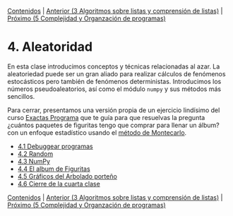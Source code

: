 [Contenidos](../Contenidos.md) \| [Anterior (3 Algoritmos sobre listas y comprensión de listas)](../03_Listas_y_Listas/00_Resumen.md) \| [Próximo (5 Complejidad y Organzación de programas)](../05_Organización_y_Complejidad/00_Resumen.md)

# 4. Aleatoridad
En esta clase introducimos conceptos y técnicas relacionadas al azar. La aleatoriedad puede ser un gran aliado para realizar cálculos de fenómenos estocásticos pero también de fenómenos deterministas.
Introducimos los números pseudoaleatorios, así como el módulo `numpy` y sus métodos más sencillos.

Para cerrar, presentamos una versión propia de un ejercicio lindísimo del curso [Exactas Programa]() que te guía para que resuelvas la pregunta ¿cuántos paquetes de figuritas tengo que comprar para llenar un álbum? con un enfoque estadístico usando el [método de Montecarlo](https://es.wikipedia.org/wiki/M%C3%A9todo_de_Montecarlo).



* [4.1 Debuggear programas](01_Debugger.md)
* [4.2 Random](02_Random.md)
* [4.3 NumPy](03_NumPy_Arrays.md)
* [4.4 El album de Figuritas](04_Figuritas.md)
* [4.5 Gráficos del Arbolado porteño](07_Arboles3_plt.md)
* [4.6 Cierre de la cuarta clase](08_Cierre.md)


[Contenidos](../Contenidos.md) \| [Anterior (3 Algoritmos sobre listas y comprensión de listas)](../03_Listas_y_Listas/00_Resumen.md) \| [Próximo (5 Complejidad y Organzación de programas)](../05_Organización_y_Complejidad/00_Resumen.md)

